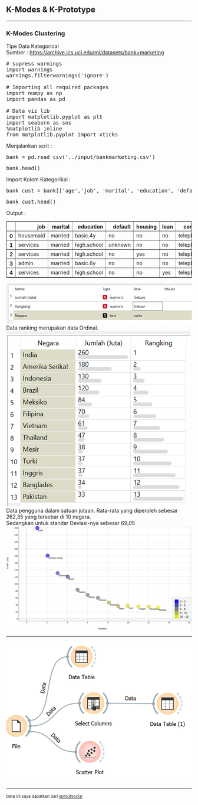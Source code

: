 ## K-Modes & K-Prototype

---

### K-Modes Clustering
Tipe Data Kategorical<br>
Sumber : https://archive.ics.uci.edu/ml/datasets/bank+marketing<r>
<pre># supress warnings
import warnings
warnings.filterwarnings('ignore')

# Importing all required packages
import numpy as np
import pandas as pd

# Data viz lib
import matplotlib.pyplot as plt
import seaborn as sns
%matplotlib inline
from matplotlib.pyplot import xticks</pre>

Menjalankan scrit :<br>
<pre>bank = pd.read_csv('../input/bankmarketing.csv')</pre>
<pre>bank.head()</pre>

Import Kolom Kategorikal :<br>
<pre>bank_cust = bank[['age','job', 'marital', 'education', 'default', 'housing', 'loan','contact','month','day_of_week','poutcome']]</pre>
<pre>bank_cust.head()</pre>

Output :<br>
<table border="1" class="dataframe">
  <thead>
    <tr style="text-align: right;">
      <th></th>
      <th>job</th>
      <th>marital</th>
      <th>education</th>
      <th>default</th>
      <th>housing</th>
      <th>loan</th>
      <th>contact</th>
      <th>month</th>
      <th>day_of_week</th>
      <th>poutcome</th>
      <th>age_bin</th>
    </tr>
  </thead>
  <tbody>
    <tr>
      <th>0</th>
      <td>housemaid</td>
      <td>married</td>
      <td>basic.4y</td>
      <td>no</td>
      <td>no</td>
      <td>no</td>
      <td>telephone</td>
      <td>may</td>
      <td>mon</td>
      <td>nonexistent</td>
      <td>50-60</td>
    </tr>
    <tr>
      <th>1</th>
      <td>services</td>
      <td>married</td>
      <td>high.school</td>
      <td>unknown</td>
      <td>no</td>
      <td>no</td>
      <td>telephone</td>
      <td>may</td>
      <td>mon</td>
      <td>nonexistent</td>
      <td>50-60</td>
    </tr>
    <tr>
      <th>2</th>
      <td>services</td>
      <td>married</td>
      <td>high.school</td>
      <td>no</td>
      <td>yes</td>
      <td>no</td>
      <td>telephone</td>
      <td>may</td>
      <td>mon</td>
      <td>nonexistent</td>
      <td>30-40</td>
    </tr>
    <tr>
      <th>3</th>
      <td>admin.</td>
      <td>married</td>
      <td>basic.6y</td>
      <td>no</td>
      <td>no</td>
      <td>no</td>
      <td>telephone</td>
      <td>may</td>
      <td>mon</td>
      <td>nonexistent</td>
      <td>30-40</td>
    </tr>
    <tr>
      <th>4</th>
      <td>services</td>
      <td>married</td>
      <td>high.school</td>
      <td>no</td>
      <td>no</td>
      <td>yes</td>
      <td>telephone</td>
      <td>may</td>
      <td>mon</td>
      <td>nonexistent</td>
      <td>50-60</td>
    </tr>
  </tbody>
</table>



<img src="images/JumlahUserFB.png?raw=true"/>
Data ranking merupakan data Ordinal.
<img src="images/JumlahUserFB2.png?raw=true"/>
Data pengguna dalam satuan jutaan. Rata-rata yang diperoleh sebesar 262,35 yang tersebar di 10 negara.<br>Sedangkan untuk standar Deviasi-nya sebesar 69,05
<r><img src="images/JumlahUserFB3.png?raw=true"/>

---
<img src="images/JumlahUserFB4.png?raw=true"/>

---
<p style="font-size:11px">Data ini saya dapatkan dari <a href="https://sproutsocial.com/insights/new-social-media-demographics/">sproutsocial</a></p>
<!-- Remove above link if you don't want to attibute -->
